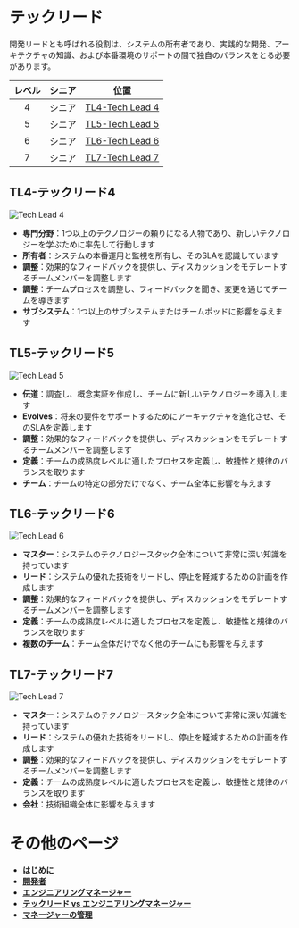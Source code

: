 # テックリード

開発リードとも呼ばれる役割は、システムの所有者であり、実践的な開発、アーキテクチャの知識、および本番環境のサポートの間で独自のバランスをとる必要があります。

|レベル|シニア|位置|
|:---:|:---:|:---:|
|4|シニア|[TL4-Tech Lead 4](#tl4---tech-lead-4)|
|5|シニア|[TL5-Tech Lead 5](#tl5---tech-lead-5)|
|6|シニア|[TL6-Tech Lead 6](#tl6---tech-lead-6)|
|7|シニア|[TL7-Tech Lead 7](#tl7---tech-lead-7)|


## TL4-テックリード4

![Tech Lead 4](/charts/techlead-4.png)

* **専門分野**：1つ以上のテクノロジーの頼りになる人物であり、新しいテクノロジーを学ぶために率先して行動します
* **所有者**：システムの本番運用と監視を所有し、そのSLAを認識しています
* **調整**：効果的なフィードバックを提供し、ディスカッションをモデレートするチームメンバーを調整します
* **調整**：チームプロセスを調整し、フィードバックを聞き、変更を通じてチームを導きます
* **サブシステム**：1つ以上のサブシステムまたはチームポッドに影響を与えます

## TL5-テックリード5

![Tech Lead 5](/charts/techlead-5.png)

* **伝道**：調査し、概念実証を作成し、チームに新しいテクノロジーを導入します
* **Evolves**：将来の要件をサポートするためにアーキテクチャを進化させ、そのSLAを定義します
* **調整**：効果的なフィードバックを提供し、ディスカッションをモデレートするチームメンバーを調整します
* **定義**：チームの成熟度レベルに適したプロセスを定義し、敏捷性と規律のバランスを取ります
* **チーム**：チームの特定の部分だけでなく、チーム全体に影響を与えます

## TL6-テックリード6

![Tech Lead 6](/charts/techlead-6.png)

* **マスター**：システムのテクノロジースタック全体について非常に深い知識を持っています
* **リード**：システムの優れた技術をリードし、停止を軽減するための計画を作成します
* **調整**：効果的なフィードバックを提供し、ディスカッションをモデレートするチームメンバーを調整します
* **定義**：チームの成熟度レベルに適したプロセスを定義し、敏捷性と規律のバランスを取ります
* **複数のチーム**：チーム全体だけでなく他のチームにも影響を与えます

## TL7-テックリード7

![Tech Lead 7](/charts/techlead-7.png)

* **マスター**：システムのテクノロジースタック全体について非常に深い知識を持っています
* **リード**：システムの優れた技術をリードし、停止を軽減するための計画を作成します
* **調整**：効果的なフィードバックを提供し、ディスカッションをモデレートするチームメンバーを調整します
* **定義**：チームの成熟度レベルに適したプロセスを定義し、敏捷性と規律のバランスを取ります
* **会社**：技術組織全体に影響を与えます

# その他のページ

* [**はじめに**](README.md)
* [**開発者**](Developer.md)
* [**エンジニアリングマネージャー**](EngineeringManager.md)
* [**テックリード vs エンジニアリングマネージャー**](TechLead-EngineeringManager.md)
* [**マネージャーの管理**](Managing-Managers.md)
